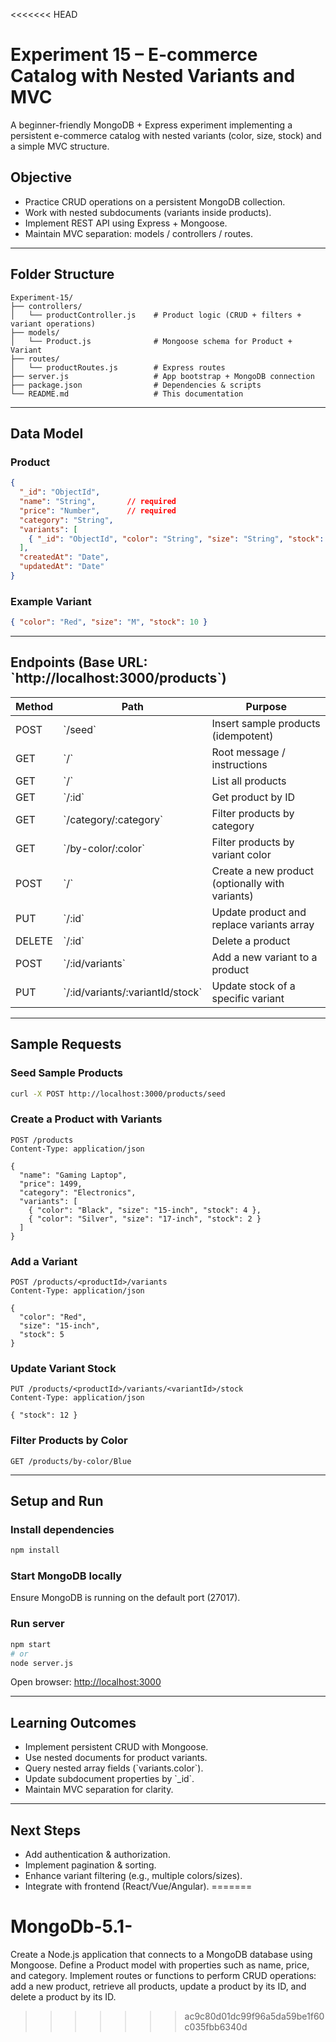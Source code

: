 <<<<<<< HEAD
# Experiment 15 – E-commerce Catalog with Nested Variants and MVC

A beginner-friendly MongoDB + Express experiment implementing a persistent e-commerce catalog with nested variants (color, size, stock) and a simple MVC structure.


## Objective

- Practice CRUD operations on a persistent MongoDB collection.
- Work with nested subdocuments (variants inside products).
- Implement REST API using Express + Mongoose.
- Maintain MVC separation: models / controllers / routes.

---

## Folder Structure

```
Experiment-15/
├── controllers/
│   └── productController.js    # Product logic (CRUD + filters + variant operations)
├── models/
│   └── Product.js              # Mongoose schema for Product + Variant
├── routes/
│   └── productRoutes.js        # Express routes
├── server.js                   # App bootstrap + MongoDB connection
├── package.json                # Dependencies & scripts
└── README.md                   # This documentation
```

---

## Data Model

### Product
```json
{
  "_id": "ObjectId",
  "name": "String",       // required
  "price": "Number",      // required
  "category": "String",
  "variants": [
    { "_id": "ObjectId", "color": "String", "size": "String", "stock": "Number" }
  ],
  "createdAt": "Date",
  "updatedAt": "Date"
}
```

### Example Variant
```json
{ "color": "Red", "size": "M", "stock": 10 }
```

---

## Endpoints (Base URL: \`http://localhost:3000/products\`)

| Method | Path                               | Purpose                                           |
|--------|------------------------------------|--------------------------------------------------|
| POST   | \`/seed\`                            | Insert sample products (idempotent)             |
| GET    | \`/\`                                | Root message / instructions                      |
| GET    | \`/\`                                | List all products                                |
| GET    | \`/:id\`                             | Get product by ID                                |
| GET    | \`/category/:category\`              | Filter products by category                      |
| GET    | \`/by-color/:color\`                 | Filter products by variant color                |
| POST   | \`/\`                                | Create a new product (optionally with variants) |
| PUT    | \`/:id\`                             | Update product and replace variants array       |
| DELETE | \`/:id\`                             | Delete a product                                 |
| POST   | \`/:id/variants\`                    | Add a new variant to a product                  |
| PUT    | \`/:id/variants/:variantId/stock\`  | Update stock of a specific variant              |

---

## Sample Requests

### Seed Sample Products
```bash
curl -X POST http://localhost:3000/products/seed
```

### Create a Product with Variants
```http
POST /products
Content-Type: application/json

{
  "name": "Gaming Laptop",
  "price": 1499,
  "category": "Electronics",
  "variants": [
    { "color": "Black", "size": "15-inch", "stock": 4 },
    { "color": "Silver", "size": "17-inch", "stock": 2 }
  ]
}
```

### Add a Variant
```http
POST /products/<productId>/variants
Content-Type: application/json

{
  "color": "Red",
  "size": "15-inch",
  "stock": 5
}
```

### Update Variant Stock
```http
PUT /products/<productId>/variants/<variantId>/stock
Content-Type: application/json

{ "stock": 12 }
```

### Filter Products by Color
```http
GET /products/by-color/Blue
```

---

## Setup and Run

### Install dependencies
```bash
npm install
```

### Start MongoDB locally
Ensure MongoDB is running on the default port (27017).

### Run server
```bash
npm start
# or
node server.js
```

Open browser: [http://localhost:3000](http://localhost:3000)

---

## Learning Outcomes

- Implement persistent CRUD with Mongoose.
- Use nested documents for product variants.
- Query nested array fields (\`variants.color\`).
- Update subdocument properties by \`_id\`.
- Maintain MVC separation for clarity.

---

## Next Steps

- Add authentication & authorization.
- Implement pagination & sorting.
- Enhance variant filtering (e.g., multiple colors/sizes).
- Integrate with frontend (React/Vue/Angular).
=======
# MongoDb-5.1-
Create a Node.js application that connects to a MongoDB database using Mongoose. Define a Product model with properties such as name, price, and category. Implement routes or functions to perform CRUD operations: add a new product, retrieve all products, update a product by its ID, and delete a product by its ID. 
>>>>>>> ac9c80d01dc99f96a5da59be1f60c035fbb6340d
